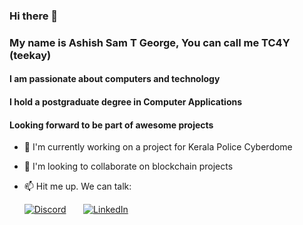 ### Hi there 👋

### My name is **Ashish Sam T George**, You can call me **TC4Y** (teekay)

#### I am passionate about computers and technology 

#### I hold a postgraduate degree in Computer Applications

#### Looking forward to be part of awesome projects


- 🔭 I'm currently working on a project for Kerala Police Cyberdome
- 👯 I'm looking to collaborate on blockchain projects

- 📫 Hit me up. We can talk: 

&nbsp; &nbsp; &nbsp; [![Discord](https://img.icons8.com/material-sharp/2x/discord-logo.png)](https://discordapp.com/users/763669633223753750) 
&nbsp; &nbsp; &nbsp; [![LinkedIn](https://cdn3.iconfinder.com/data/icons/free-social-icons/67/linkedin_circle_color-48.png)](https://www.linkedin.com/in/ashish-sam-t-george-08426a151)


<!--
**TC4Y-777/TC4Y-777** is a ✨ _special_ ✨ repository because its `README.md` (this file) appears on your GitHub profile.

Here are some ideas to get you started:

- 🔭 I’m currently working on ...
- 🌱 I’m currently learning ...
- 👯 I’m looking to collaborate on ...
- 🤔 I’m looking for help with ...
- 💬 Ask me about ...
- 📫 How to reach me: ...
- 😄 Pronouns: ...
- ⚡ Fun fact: ...
-->
